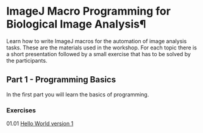 # ImageJ Macro Programming for Biological Image Analysis¶

Learn how to write ImageJ macros for the automation of image analysis tasks. These are the materials used in the workshop. For each topic there is a short presentation followed by a small exercise that has to be solved by the participants.

## Part 1 - Programming Basics

In the first part you will learn the basics of programming.

### Exercises

01.01 [Hello World version 1](https://montpellierressourcesimagerie.github.io/ij-macro-programming-workshop/ex/ex01-01.html)
